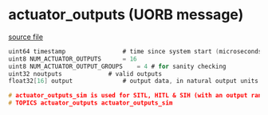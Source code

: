 # actuator_outputs (UORB message)



[source file](https://github.com/PX4/PX4-Autopilot/blob/main/msg/actuator_outputs.msg)

```c
uint64 timestamp				# time since system start (microseconds)
uint8 NUM_ACTUATOR_OUTPUTS		= 16
uint8 NUM_ACTUATOR_OUTPUT_GROUPS	= 4	# for sanity checking
uint32 noutputs				# valid outputs
float32[16] output				# output data, in natural output units

# actuator_outputs_sim is used for SITL, HITL & SIH (with an output range of [-1, 1])
# TOPICS actuator_outputs actuator_outputs_sim

```
